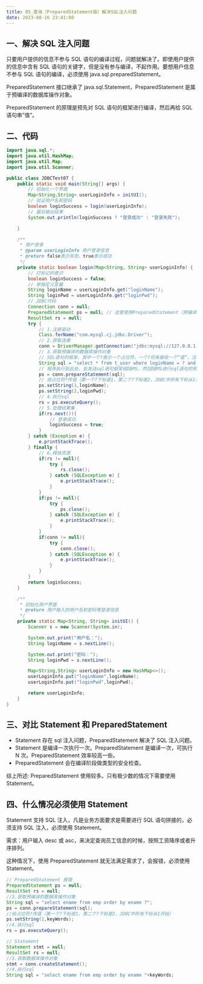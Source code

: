 ```yaml
---
title: 05_查询（PreparedStatement版）解决SQL注入问题
date: 2023-08-16 23:41:08
---
```


## 一、解决 SQL 注入问题

只要用户提供的信息不参与 SQL 语句的编译过程，问题就解决了。即使用户提供的信息中含有 SQL 语句的关键字，但是没有参与编译，不起作用。要想用户信息不参与 SQL 语句的编译，必须使用 java.sql.preparedStatement。

PreparedStatement 接口继承了 java.sql.Statement，PreparedStatement 是属于预编译的数据库操作对象。

PreparedStatement 的原理是预先对 SQL 语句的框架进行编译，然后再给 SQL 语句串”值“。

## 二、代码

```java
import java.sql.*;
import java.util.HashMap;
import java.util.Map;
import java.util.Scanner;

public class JDBCTest07 {
    public static void main(String[] args) {
        // 初始化一个界面
        Map<String,String> userLoginInfo = initUI();
        // 验证用户名和密码
        boolean loginSuccess = login(userLoginInfo);
        // 最后输出结果
        System.out.println(loginSuccess ? "登录成功" : "登录失败");

    }

    /**
     * 用户登录
     * @param userLoginInfo 用户登录信息
     * @return false表示失败，true表示成功
     */
    private static boolean login(Map<String, String> userLoginInfo) {
        // 打标记的意识
        boolean loginSuccess = false;
        // 单独定义变量
        String loginName = userLoginInfo.get("loginName");
        String loginPwd = userLoginInfo.get("loginPwd");
        // JDBC代码
        Connection conn = null;
        PreparedStatement ps = null; // 这里使用PreparedStatement（预编译的数据库操作对象）
        ResultSet rs = null;
        try {
            // 1.注册驱动
            Class.forName("com.mysql.cj.jdbc.Driver");
            // 2.获取连接
            conn = DriverManager.getConnection("jdbc:mysql://127.0.0.1:3306/bjpowernode", "root", "123456");
            // 3.获取预编译的数据库操作对象
            // SQL语句的框架，其中一个?表示一个占位符，一个?将来接收一个”值“，注意：占位符不能使用单引号''括起来
            String sql = "select * from t_user where loginName = ? and loginPwd = ?";
            // 程序执行到此处，会发送sql语句框架给DBMS，然后DBMS进行sql语句的预先编译
            ps = conn.prepareStatement(sql);
            // 给占位符?传值（第一个?下标是1，第二个?下标是2，JDBC中所有下标从1开始) ）
            ps.setString(1,loginName);
            ps.setString(2,loginPwd);
            // 4.执行sql
            rs = ps.executeQuery();
            // 5.处理结果集
            if(rs.next()){
                // 登录成功
                loginSuccess = true;
            }
        } catch (Exception e) {
            e.printStackTrace();
        } finally {
            // 6.释放资源
            if(rs != null){
                try {
                    rs.close();
                } catch (SQLException e) {
                    e.printStackTrace();
                }
            }
            if(ps != null){
                try {
                    ps.close();
                } catch (SQLException e) {
                    e.printStackTrace();
                }
            }
            if(conn != null){
                try {
                    conn.close();
                } catch (SQLException e) {
                    e.printStackTrace();
                }
            }
        }
        return loginSuccess;
    }

    /**
     * 初始化用户界面
     * @return 用户输入的用户名和密码等登录信息
     */
    private static Map<String, String> initUI() {
        Scanner s = new Scanner(System.in);

        System.out.print("用户名：");
        String loginName = s.nextLine();

        System.out.print("密码：");
        String loginPwd = s.nextLine();

        Map<String,String> userLoginInfo = new HashMap<>();
        userLoginInfo.put("loginName",loginName);
        userLoginInfo.put("loginPwd",loginPwd);

        return userLoginInfo;
    }
}
```

## 三、对比 Statement 和 PreparedStatement

- Statement 存在 sql 注入问题，PreparedStatement 解决了 SQL 注入问题。
- Statement 是编译一次执行一次。PreparedStatement 是编译一次，可执行 N 次。PreparedStatement 效率较高一些。
- PreparedStatement 会在编译阶段做类型的安全检查。

综上所述: PreparedStatement 使用较多。只有极少数的情况下需要使用 Statement。

## 四、什么情况必须使用 Statement

Statement 支持 SQL 注入，凡是业务方面要求是需要进行 SQL 语句拼接的，必须支持 SQL 注入，必须使用 Statement。

需求：用户输入 desc 或 asc，来决定查询员工信息的时候，按照工资降序或者升序排列。

这种情况下，使用 PreparedStatement 就无法满足需求了，会报错，必须使用 Statement。

```java
// PreparedStatement 报错
PreparedStatement ps = null;
ResultSet rs = null;
//3.获取预编译的数据库操作对象
String sql = "select ename from emp order by ename ?";
ps = conn.prepareStatement(sql);
//给占位符?传值（第一个?下标是1，第二个?下标是2，JDBC中所有下标从1开始）
ps.setString(1,keyWords);
//4.执行sql
rs = ps.executeQuery();
```

```java
// Statement
Statement stmt = null;
ResultSet rs = null;
//3.获取数据库操作对象
stmt = conn.createStatement();
//4.执行sql
String sql = "select ename from emp order by ename "+keyWords;
```
